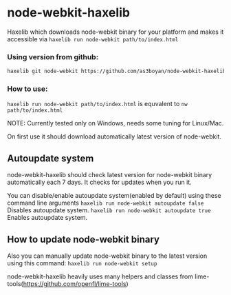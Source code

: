 node-webkit-haxelib
===================

Haxelib which downloads node-webkit binary for your platform and makes it accessible via `haxelib run node-webkit path/to/index.html`


### Using version from github:
``` bash
haxelib git node-webkit https://github.com/as3boyan/node-webkit-haxelib
```

### How to use:
`haxelib run node-webkit path/to/index.html`
is equvalent to
`nw path/to/index.html`


NOTE: Currently tested only on Windows, needs some tuning for Linux/Mac.

On first use it should download automatically latest version of node-webkit.

## Autoupdate system
node-webkit-haxelib should check latest version for node-webkit binary automatically each 7 days. It checks for updates when you run it.

You can disable/enable autoupdate system(enabled by default) using these command line arguments
`haxelib run node-webkit autoupdate false`
Disables autoupdate system.
`haxelib run node-webkit autoupdate true`
Enables autoupdate system.

## How to update node-webkit binary
Also you can manually update node-webkit binary to the latest version using this command:
`haxelib run node-webkit setup`

node-webkit-haxelib heavily uses many helpers and classes from lime-tools(https://github.com/openfl/lime-tools)
